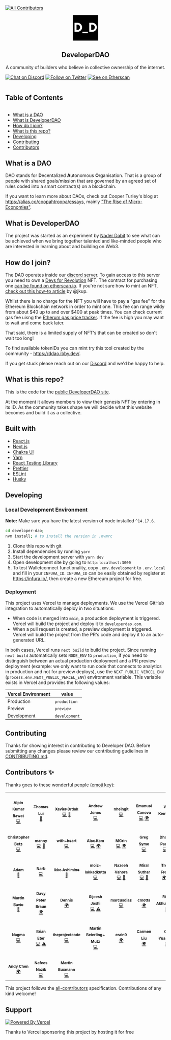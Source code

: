 
<!-- ALL-CONTRIBUTORS-BADGE:START - Do not remove or modify this section -->
[![All Contributors](https://img.shields.io/badge/all_contributors-38-orange.svg?style=flat-square)](#contributors-)
<!-- ALL-CONTRIBUTORS-BADGE:END -->
<!-- LOGO -->

<p align="center">
    <a href="https://developerdao.com">
    <img src="public/logo512.png" alt="logo" width="80" height="80"/>
    </a>
    <h2 align="center">DeveloperDAO</h2>
    <p align="center">
    A community of builders who believe in collective ownership of the internet.
    </p>
</p>

[![Chat on Discord](https://img.shields.io/badge/chat-Discord-7289DA?logo=discord)][Discord] [![Follow on Twitter](https://img.shields.io/badge/social-Twitter-1DA1F2?logo=twitter)](https://twitter.com/developer_dao) [![See on Etherscan](https://img.shields.io/badge/MintNFT-Ethereum-3C3C3D?logo=ethereum)](https://etherscan.io/token/0x25ed58c027921e14d86380ea2646e3a1b5c55a8b#writeContract)

<!-- Table of Contents -->

<summary><h2 style="display: inline-block">Table of Contents</h2></summary>
<ul>
    <li><a href="#what-is-a-dao">What is a DAO</a></li>
    <li><a href="#what-is-developerDAO">What is  DeveloperDAO</a></li>
    <li><a href="#how-do-i-join">How do I join?</a></li>
    <li><a href="#what-is-this-repo">What is this repo?</a></li>
    <li><a href="#developing">Developing</a></li>
    <li><a href="#contributing">Contributing</a></li>
    <li><a href="#contributors-">Contributors</a></li>
</ul>


## What is a DAO

DAO stands for **D**ecentalized **A**utonomous **O**rganisation. That is a group of people with shared goals/mission that are governed by an agreed set of rules coded into a smart contract(s) on a blockchain.

If you want to learn more about DAOs, check out Cooper Turley's blog at https://alias.co/coopahtroopa/essays, mainly ["The Rise of Micro-Economies"](https://coopahtroopa.mirror.xyz/gWY6Kfebs9wHdfoZZswfiLTBVzfKiyFaIwNf2q8JpgI).

## What is DeveloperDAO

The project was started as an experiment by [Nader Dabit](https://twitter.com/dabit3) to see what can be achieved when we bring together talented and like-minded people who are interested in learning about and building on Web3.

## How do I join?

The DAO operates inside our [discord server](https://discord.gg/ASjBPJuNhS). To gain access to this server you need to own a [Devs for Revolution](https://opensea.io/collection/devs-for-revolution) NFT. The contract for purchasing one [can be found on etherscan.io](https://etherscan.io/address/0x25ed58c027921e14d86380ea2646e3a1b5c55a8b#writeContract). If you're not sure how to mint an NFT, [check out this how-to article](https://jonkuperman.com/how-to-join-developer-dao/) by @jkup.

Whilst there is no charge for the NFT you will have to pay a "gas fee" for the Ethereum Blockchain network in order to mint one. This fee can range wildy from about $40 up to and over $400 at peak times. You can check current gas fee uisng the [Etherum gas price tracker](https://etherscan.io/gastracker). If the fee is high you may want to wait and come back later.

That said, there is a limited supply of NFT's that can be created so don't wait too long!

To find available tokenIDs you can mint try this tool created by the community - https://ddao.ibby.dev/.

If you get stuck please reach out on our [Discord] and we'd be happy to help.

## What is this repo?

This is the code for the [public DeveloperDAO site](https://developerdao.com/).

At the moment it allows members to view their genesis NFT by entering in its ID. As the community takes shape we will decide what this website becomes and build it as a collective.

## Built with

- [React.js](https://reactjs.org/)
- [Next.js](https://nextjs.org/)
- [Chakra UI](https://chakra-ui.com/)
- [Yarn](https://yarnpkg.com/)
- [React Testing Library](https://testing-library.com/docs/react-testing-library/intro/)
- [Prettier](https://prettier.io/)
- [ESLint](https://eslint.org/)
- [Husky](https://typicode.github.io/husky/#/)

## Developing

### Local Development Environment

**Note:** Make sure you have the latest version of node installed `^14.17.6`.

```bash
cd developer-dao;
nvm install; # to install the version in .nvmrc
```

1. Clone this repo with git
2. Install dependencies by running `yarn`
3. Start the development server with `yarn dev`
4. Open development site by going to `http:localhost:3000`
5. To test Walletconnect functionality, copy `.env.development` to `.env.local` and fill in your `INFURA_ID`.
   `INFURA_ID` can be easily obtained by register at <https://infura.io/>, then create a new Ethereum project for free.

### Deployment

This project uses Vercel to manage deployments. We use the Vercel GitHub integration to automatically deploy in two situations:

- When code is merged into `main`, a production deployment is triggered. Vercel will build the project and deploy it to `developerdao.com`.
- When a pull request is created, a preview deployment is triggered. Vercel will build the project from the PR's code and deploy it to an auto-generated URL.

In both cases, Vercel runs `next build` to build the project. Since running `next build` automatically sets `NODE_ENV` to `production`, if you need to distinguish between an actual production deployment and a PR preview deployment (example: we only want to run code that connects to analytics in production and not for preview deploys), use the `NEXT_PUBLIC_VERCEL_ENV` (`process.env.NEXT_PUBLIC_VERCEL_ENV`) environment variable. This variable exists in Vercel and provides the following values:

| Vercel Environment | value |
| --- | --- |
| Production | `production` |
| Preview | `preview` |
| Development | `development` |

## Contributing

Thanks for showing interest in contributing to Developer DAO. Before submitting any changes please review our contributing gudielines in [CONTRIBUTING.md](./CONTRIBUTING.md).

## Contributors ✨

Thanks goes to these wonderful people ([emoji key](https://allcontributors.org/docs/en/emoji-key)):

<!-- ALL-CONTRIBUTORS-LIST:START - Do not remove or modify this section -->
<!-- prettier-ignore-start -->
<!-- markdownlint-disable -->
<table>
  <tr>
    <td align="center"><a href="https://github.com/aesthytik"><img src="https://avatars.githubusercontent.com/u/26917061?v=4?s=100" width="100px;" alt=""/><br /><sub><b>Vipin Kumar Rawat</b></sub></a><br /><a href="https://github.com/Developer-DAO/developerdao.com/commits?author=aesthytik" title="Code">💻</a></td>
    <td align="center"><a href="https://thomaslui.me/"><img src="https://avatars.githubusercontent.com/u/8930332?v=4?s=100" width="100px;" alt=""/><br /><sub><b>Thomas Lui</b></sub></a><br /><a href="https://github.com/Developer-DAO/developerdao.com/commits?author=thomasmetta" title="Documentation">📖</a></td>
    <td align="center"><a href="http://xdrdak.github.io/"><img src="https://avatars.githubusercontent.com/u/1198051?v=4?s=100" width="100px;" alt=""/><br /><sub><b>Xavier Drdak</b></sub></a><br /><a href="https://github.com/Developer-DAO/developerdao.com/commits?author=xdrdak" title="Code">💻</a> <a href="https://github.com/Developer-DAO/developerdao.com/commits?author=xdrdak" title="Documentation">📖</a></td>
    <td align="center"><a href="https://github.com/aej11a"><img src="https://avatars.githubusercontent.com/u/10066422?v=4?s=100" width="100px;" alt=""/><br /><sub><b>Andrew Jones</b></sub></a><br /><a href="https://github.com/Developer-DAO/developerdao.com/commits?author=aej11a" title="Code">💻</a></td>
    <td align="center"><a href="https://github.com/nheingit"><img src="https://avatars.githubusercontent.com/u/60185486?v=4?s=100" width="100px;" alt=""/><br /><sub><b>nheingit</b></sub></a><br /><a href="https://github.com/Developer-DAO/developerdao.com/commits?author=nheingit" title="Code">💻</a></td>
    <td align="center"><a href="https://github.com/Canopix"><img src="https://avatars.githubusercontent.com/u/4460417?v=4?s=100" width="100px;" alt=""/><br /><sub><b>Emanuel Canova</b></sub></a><br /><a href="https://github.com/Developer-DAO/developerdao.com/commits?author=Canopix" title="Code">💻</a> <a href="#translation-Canopix" title="Translation">🌍</a></td>
    <td align="center"><a href="https://kempsterrrr.xyz/"><img src="https://avatars.githubusercontent.com/u/9025997?v=4?s=100" width="100px;" alt=""/><br /><sub><b>Will Kempster</b></sub></a><br /><a href="https://github.com/Developer-DAO/developerdao.com/commits?author=kempsterrrr" title="Documentation">📖</a></td>
  </tr>
  <tr>
    <td align="center"><a href="http://cbetz.com/"><img src="https://avatars.githubusercontent.com/u/458549?v=4?s=100" width="100px;" alt=""/><br /><sub><b>Christopher Betz</b></sub></a><br /><a href="https://github.com/Developer-DAO/developerdao.com/commits?author=cbetz" title="Code">💻</a></td>
    <td align="center"><a href="https://medium.com/@codingwithmanny"><img src="https://avatars.githubusercontent.com/u/318082?v=4?s=100" width="100px;" alt=""/><br /><sub><b>manny</b></sub></a><br /><a href="https://github.com/Developer-DAO/developerdao.com/commits?author=codingwithmanny" title="Code">💻</a> <a href="#design-codingwithmanny" title="Design">🎨</a></td>
    <td align="center"><a href="https://with-heart.me/"><img src="https://avatars.githubusercontent.com/u/1954752?v=4?s=100" width="100px;" alt=""/><br /><sub><b>with-heart</b></sub></a><br /><a href="https://github.com/Developer-DAO/developerdao.com/commits?author=with-heart" title="Code">💻</a></td>
    <td align="center"><a href="https://kavimaluskam.dev/"><img src="https://avatars.githubusercontent.com/u/19992414?v=4?s=100" width="100px;" alt=""/><br /><sub><b>Alex Kam</b></sub></a><br /><a href="https://github.com/Developer-DAO/developerdao.com/commits?author=kavimaluskam" title="Code">💻</a> <a href="#translation-kavimaluskam" title="Translation">🌍</a></td>
    <td align="center"><a href="https://github.com/MGrin"><img src="https://avatars.githubusercontent.com/u/2393862?v=4?s=100" width="100px;" alt=""/><br /><sub><b>MGrin</b></sub></a><br /><a href="https://github.com/Developer-DAO/developerdao.com/commits?author=MGrin" title="Code">💻</a> <a href="#translation-MGrin" title="Translation">🌍</a></td>
    <td align="center"><a href="https://github.com/gjsyme"><img src="https://avatars.githubusercontent.com/u/4706001/v4?s=100" width="100px;" alt=""/><br /><sub><b>Greg Syme</b></sub></a><br /><a href="https://github.com/Developer-DAO/developerdao.com/commits?author=gjsyme" title="Code">💻</a></td>
    <td align="center"><a href="https://github.com/Dhaiwat10"><img src="https://avatars.githubusercontent.com/u/39617427?v=4?s=100" width="100px;" alt=""/><br /><sub><b>Dhaiwat Pandya</b></sub></a><br /><a href="https://github.com/Developer-DAO/developerdao.com/commits?author=Dhaiwat10" title="Code">💻</a> <a href="https://github.com/Developer-DAO/developerdao.com/pulls?q=is%3Apr+reviewed-by%3ADhaiwat10" title="Reviewed Pull Requests">👀</a></td>
  </tr>
  <tr>
    <td align="center"><a href="http://www.acollectionofatoms.me"><img src="https://avatars.githubusercontent.com/u/7197998?v=4?s=100" width="100px;" alt=""/><br /><sub><b>Adam</b></sub></a><br /><a href="https://github.com/Developer-DAO/developerdao.com/commits?author=ACollectionOfAtoms" title="Documentation">📖</a></td>
    <td align="center"><a href="https://github.com/narbs91"><img src="https://avatars.githubusercontent.com/u/29411347?v=4?s=100" width="100px;" alt=""/><br /><sub><b>Narb</b></sub></a><br /><a href="https://github.com/Developer-DAO/developerdao.com/commits?author=narbs91" title="Code">💻</a></td>
    <td align="center"><a href="https://bandism.net/"><img src="https://avatars.githubusercontent.com/u/22633385?v=4?s=100" width="100px;" alt=""/><br /><sub><b>Ikko Ashimine</b></sub></a><br /><a href="https://github.com/Developer-DAO/developerdao.com/commits?author=eltociear" title="Documentation">📖</a></td>
    <td align="center"><a href="https://github.com/moiz-lakkadkutta"><img src="https://avatars.githubusercontent.com/u/59568435?v=4?s=100" width="100px;" alt=""/><br /><sub><b>moiz-lakkadkutta</b></sub></a><br /><a href="https://github.com/Developer-DAO/developerdao.com/commits?author=moiz-lakkadkutta" title="Code">💻</a></td>
    <td align="center"><a href="https://www.linkedin.com/in/nazeeh-vahora-a48abb196/"><img src="https://avatars.githubusercontent.com/u/56908732?v=4?s=100" width="100px;" alt=""/><br /><sub><b>Nazeeh Vahora</b></sub></a><br /><a href="https://github.com/Developer-DAO/developerdao.com/commits?author=Nazeeh21" title="Code">💻</a> <a href="#maintenance-Nazeeh21" title="Maintenance">🚧</a></td>
    <td align="center"><a href="https://github.com/miralsuthar"><img src="https://avatars.githubusercontent.com/u/57826091?v=4?s=100" width="100px;" alt=""/><br /><sub><b>Miral Suthar</b></sub></a><br /><a href="https://github.com/Developer-DAO/developerdao.com/commits?author=miralsuthar" title="Code">💻</a> <a href="#maintenance-miralsuthar" title="Maintenance">🚧</a></td>
    <td align="center"><a href="http://trevorfrench.com"><img src="https://avatars.githubusercontent.com/u/42419234?v=4?s=100" width="100px;" alt=""/><br /><sub><b>Trevor French</b></sub></a><br /><a href="#translation-TrevorFrench" title="Translation">🌍</a> <a href="https://github.com/Developer-DAO/developerdao.com/commits?author=TrevorFrench" title="Code">💻</a></td>
  </tr>
  <tr>
    <td align="center"><a href="http://marbiano.com"><img src="https://avatars.githubusercontent.com/u/5664?v=4?s=100" width="100px;" alt=""/><br /><sub><b>Martin Bavio</b></sub></a><br /><a href="#design-marbiano" title="Design">🎨</a></td>
    <td align="center"><a href="https://linkedin.com/in/davybraun"><img src="https://avatars.githubusercontent.com/u/543614?v=4?s=100" width="100px;" alt=""/><br /><sub><b>Davy Peter Braun</b></sub></a><br /><a href="#translation-dheavy" title="Translation">🌍</a></td>
    <td align="center"><a href="https://github.com/nippold"><img src="https://avatars.githubusercontent.com/u/32570685?v=4?s=100" width="100px;" alt=""/><br /><sub><b>Dennis</b></sub></a><br /><a href="#translation-nippold" title="Translation">🌍</a></td>
    <td align="center"><a href="https://github.com/sijeesh-02"><img src="https://avatars.githubusercontent.com/u/4103618?v=4?s=100" width="100px;" alt=""/><br /><sub><b>Sijeesh Joshi</b></sub></a><br /><a href="https://github.com/Developer-DAO/developerdao.com/commits?author=sijeesh-02" title="Code">💻</a> <a href="https://github.com/Developer-DAO/developerdao.com/commits?author=sijeesh-02" title="Tests">⚠️</a></td>
    <td align="center"><a href="https://github.com/marcusdiaz"><img src="https://avatars.githubusercontent.com/u/4324727?v=4?s=100" width="100px;" alt=""/><br /><sub><b>marcusdiaz</b></sub></a><br /><a href="https://github.com/Developer-DAO/developerdao.com/commits?author=marcusdiaz" title="Code">💻</a></td>
    <td align="center"><a href="https://github.com/cmotta"><img src="https://avatars.githubusercontent.com/u/4283535?v=4?s=100" width="100px;" alt=""/><br /><sub><b>cmotta</b></sub></a><br /><a href="#translation-cmotta" title="Translation">🌍</a></td>
    <td align="center"><a href="https://github.com/rin-st"><img src="https://avatars.githubusercontent.com/u/25638585?v=4?s=100" width="100px;" alt=""/><br /><sub><b>Rinat Akhunianov</b></sub></a><br /><a href="#translation-rin-st" title="Translation">🌍</a></td>
  </tr>
  <tr>
    <td align="center"><a href="https://nagmakapoor.com"><img src="https://avatars.githubusercontent.com/u/16668970?v=4?s=100" width="100px;" alt=""/><br /><sub><b>Nagma</b></sub></a><br /><a href="https://github.com/Developer-DAO/developerdao.com/commits?author=nagmak" title="Code">💻</a></td>
    <td align="center"><a href="http://www.ibby.dev"><img src="https://avatars.githubusercontent.com/u/23090443?v=4?s=100" width="100px;" alt=""/><br /><sub><b>Brian Eter</b></sub></a><br /><a href="https://github.com/Developer-DAO/developerdao.com/commits?author=Ibby-devv" title="Code">💻</a> <a href="https://github.com/Developer-DAO/developerdao.com/commits?author=Ibby-devv" title="Tests">⚠️</a></td>
    <td align="center"><a href="https://github.com/theprojectcode"><img src="https://avatars.githubusercontent.com/u/88997637?v=4?s=100" width="100px;" alt=""/><br /><sub><b>theprojectcode</b></sub></a><br /><a href="https://github.com/Developer-DAO/developerdao.com/commits?author=theprojectcode" title="Code">💻</a></td>
    <td align="center"><a href="https://embiem.me"><img src="https://avatars.githubusercontent.com/u/3866457?v=4?s=100" width="100px;" alt=""/><br /><sub><b>Martin Beierling-Mutz</b></sub></a><br /><a href="https://github.com/Developer-DAO/developerdao.com/commits?author=embiem" title="Code">💻</a></td>
    <td align="center"><a href="https://github.com/erain9"><img src="https://avatars.githubusercontent.com/u/77944593?v=4?s=100" width="100px;" alt=""/><br /><sub><b>erain9</b></sub></a><br /><a href="#translation-erain9" title="Translation">🌍</a></td>
    <td align="center"><a href="http://carmen0208.github.io"><img src="https://avatars.githubusercontent.com/u/3668156?v=4?s=100" width="100px;" alt=""/><br /><sub><b>Carmen Liu</b></sub></a><br /><a href="#translation-carmen0208" title="Translation">🌍</a></td>
    <td align="center"><a href="http://imogu.us"><img src="https://avatars.githubusercontent.com/u/536970?v=4?s=100" width="100px;" alt=""/><br /><sub><b>Cai Yuanqing</b></sub></a><br /><a href="#translation-caiiiyua" title="Translation">🌍</a></td>
  </tr>
  <tr>
    <td align="center"><a href="https://amazingandyyy.com"><img src="https://avatars.githubusercontent.com/u/7886068?v=4?s=100" width="100px;" alt=""/><br /><sub><b>Andy Chen</b></sub></a><br /><a href="#translation-amazingandyyy" title="Translation">🌍</a></td>
    <td align="center"><a href="https://github.com/G3root"><img src="https://avatars.githubusercontent.com/u/84864519?v=4?s=100" width="100px;" alt=""/><br /><sub><b>Nafees Nazik</b></sub></a><br /><a href="https://github.com/Developer-DAO/developerdao.com/commits?author=G3root" title="Code">💻</a></td>
    <td align="center"><a href="http://buxmann.dev"><img src="https://avatars.githubusercontent.com/u/21178318?v=4?s=100" width="100px;" alt=""/><br /><sub><b>Martin Buxmann</b></sub></a><br /><a href="https://github.com/Developer-DAO/developerdao.com/commits?author=mbuxmann" title="Code">💻</a></td>
  </tr>
</table>

<!-- markdownlint-restore -->
<!-- prettier-ignore-end -->

<!-- ALL-CONTRIBUTORS-LIST:END -->

This project follows the [all-contributors](https://github.com/all-contributors/all-contributors) specification. Contributions of any kind welcome!

## Support
<div>
<a href="https://vercel.com?utm_source=developdao&utm_campaign=oss">
<img width="170px" src="https://user-images.githubusercontent.com/8930332/133003096-dbf81aa9-d165-49fd-b2dd-0108e32138a6.png" alt="Powered By Vercel" />
</a>
</div>
<div>
<p align="left">Thanks to Vercel sponsoring this project by hosting it for free</p>
</div>

[Discord]: https://discord.gg/ASjBPJuNhS
